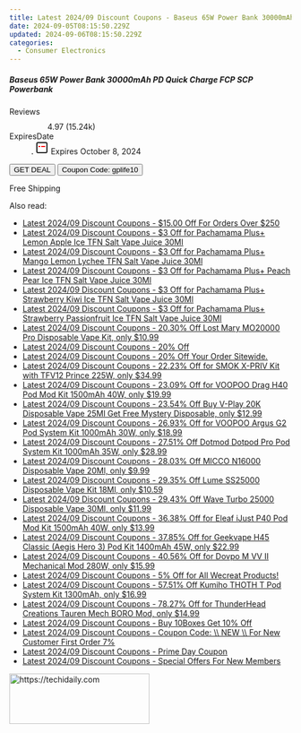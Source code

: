 ```yaml
---
title: Latest 2024/09 Discount Coupons - Baseus 65W Power Bank 30000mAh PD Quick Charge FCP SCP Powerbank
date: 2024-09-05T08:15:50.229Z
updated: 2024-09-06T08:15:50.229Z
categories:
  - Consumer Electronics
---
```



<div class="max-w-4xl mx-auto grid grid-cols-1 lg:max-w-5xl lg:gap-x-20 lg:grid-cols-2">
  <div class="relative p-3 col-start-1 row-start-1 flex flex-col-reverse rounded-lg bg-gradient-to-t from-black/75 via-black/0 sm:bg-none sm:row-start-2 sm:p-0 lg:row-start-1">
    <h5 class="mt-1 text-lg font-semibold text-white sm:text-slate-900 md:text-2xl dark:sm:text-white">Baseus 65W Power Bank 30000mAh PD Quick Charge FCP SCP Powerbank</h5>
  </div>
  
  <div class="col-start-1 col-end-3 row-start-1 grid gap-4 sm:mb-6 sm:grid-cols-4 lg:col-start-2 lg:row-span-6 lg:row-end-6 lg:mb-0 lg:gap-6">
    
  </div>
  <dl class="row-start-2 mt-4 flex items-center text-xs font-medium sm:row-start-3 sm:mt-1 md:mt-2.5 lg:row-start-2">
    <dt class="sr-only">Reviews</dt>
    <dd class="flex items-center text-indigo-600 dark:text-indigo-400">
      <svg width="24" height="24" fill="none" aria-hidden="true" class="mr-1 stroke-current dark:stroke-indigo-500">
        <path d="m12 5 2 5h5l-4 4 2.103 5L12 16l-5.103 3L9 14l-4-4h5l2-5Z" stroke-width="2" stroke-linecap="round" stroke-linejoin="round" />
      </svg>
      <span>4.97 <span class="font-normal text-slate-400">(15.24k)</span></span>
    </dd>
    <dt class="sr-only">ExpiresDate</dt>
    <dd class="flex items-center">
      <svg width="2" height="2" aria-hidden="true" fill="currentColor" class="mx-3 text-slate-300">
        <circle cx="1" cy="1" r="1" />
      </svg>
      <svg width="24" height="24" viewBox="0 0 24 24" fill="none" stroke="currentColor" stroke-width="2">
        <rect x="3" y="3" width="18" height="18" rx="2" fill="#fff" />
        <path d="M6 10L18 10" stroke="red" stroke-width="2" fill="none" />
        <path d="M10 6L10 18" stroke="#fff" stroke-width="2" fill="none" />
      </svg>
      Expires October 8, 2024    </dd>
  </dl>
  <div class="col-start-1 row-start-3 mt-4 self-center sm:col-start-2 sm:row-span-2 sm:row-start-2 sm:mt-0 lg:col-start-1 lg:row-start-3 lg:row-end-4 lg:mt-6">
    <button type="button" onClick="javascript:window.open(decodeURIComponent('https%3A%2F%2Fwww.shareasale.com%2Fu.cfm%3Fd%3D1118676%26m%3D97331%26u%3D4338022'), '_blank');void(0);" class="rounded-lg bg-red-600 px-3 py-2 text-sm font-medium leading-6 text-white">GET DEAL</button>
    <button type="button" onClick="javascript:window.open(decodeURIComponent('https%3A%2F%2Fwww.shareasale.com%2Fu.cfm%3Fd%3D1118676%26m%3D97331%26u%3D4338022'), '_blank');void(0);" class="border-dashed border-2 border-indigo-600 bg-green-100 text-sm leading-6 font-medium py-2 px-3 rounded-lg">Coupon Code: gplife10</button>
  </div>
  <p class="col-start-1 mt-4 text-sm leading-6 sm:col-span-2 lg:col-span-1 lg:row-start-4 lg:mt-6 dark:text-slate-400">
    Free Shipping 
  </p>
</div>
<span class="atpl-alsoreadstyle">Also read:</span>
<div><ul>
<li><a href="https://coupons.techidaily.com/coupon-1123683-share-80218-sale/"><u>Latest 2024/09 Discount Coupons - $15.00 Off For Orders Over $250</u></a></li>
<li><a href="https://coupons.techidaily.com/coupon-1123221-share-59344-sale/"><u>Latest 2024/09 Discount Coupons - $3 Off for Pachamama Plus+ Lemon Apple Ice TFN Salt Vape Juice 30Ml</u></a></li>
<li><a href="https://coupons.techidaily.com/coupon-1123222-share-59344-sale/"><u>Latest 2024/09 Discount Coupons - $3 Off for Pachamama Plus+ Mango Lemon Lychee TFN Salt Vape Juice 30Ml</u></a></li>
<li><a href="https://coupons.techidaily.com/coupon-1123220-share-59344-sale/"><u>Latest 2024/09 Discount Coupons - $3 Off for Pachamama Plus+ Peach Pear Ice TFN Salt Vape Juice 30Ml</u></a></li>
<li><a href="https://coupons.techidaily.com/coupon-1123219-share-59344-sale/"><u>Latest 2024/09 Discount Coupons - $3 Off for Pachamama Plus+ Strawberry Kiwi Ice TFN Salt Vape Juice 30Ml</u></a></li>
<li><a href="https://coupons.techidaily.com/coupon-1123218-share-59344-sale/"><u>Latest 2024/09 Discount Coupons - $3 Off for Pachamama Plus+ Strawberry Passionfruit Ice TFN Salt Vape Juice 30Ml</u></a></li>
<li><a href="https://coupons.techidaily.com/coupon-1109761-share-90958-sale/"><u>Latest 2024/09 Discount Coupons - 20.30% Off Lost Mary MO20000 Pro Disposable Vape Kit, only $10.99</u></a></li>
<li><a href="https://coupons.techidaily.com/coupon-1123771-share-104816-sale/"><u>Latest 2024/09 Discount Coupons - 20% Off</u></a></li>
<li><a href="https://coupons.techidaily.com/coupon-1123943-share-155620-sale/"><u>Latest 2024/09 Discount Coupons - 20% Off Your Order Sitewide.</u></a></li>
<li><a href="https://coupons.techidaily.com/coupon-745160-share-90958-sale/"><u>Latest 2024/09 Discount Coupons - 22.23% Off for SMOK X-PRIV Kit with TFV12 Prince 225W, only $34.99</u></a></li>
<li><a href="https://coupons.techidaily.com/coupon-1043616-share-90958-sale/"><u>Latest 2024/09 Discount Coupons - 23.09% Off for VOOPOO Drag H40 Pod Mod Kit 1500mAh 40W, only $19.99</u></a></li>
<li><a href="https://coupons.techidaily.com/coupon-1113208-share-90958-sale/"><u>Latest 2024/09 Discount Coupons - 23.54% Off Buy V-Play 20K Disposable Vape 25Ml Get Free Mystery Disposable, only $12.99</u></a></li>
<li><a href="https://coupons.techidaily.com/coupon-1097104-share-90958-sale/"><u>Latest 2024/09 Discount Coupons - 26.93% Off for VOOPOO Argus G2 Pod System Kit 1000mAh 30W, only $18.99</u></a></li>
<li><a href="https://coupons.techidaily.com/coupon-1123679-share-90958-sale/"><u>Latest 2024/09 Discount Coupons - 27.51% Off Dotmod Dotpod Pro Pod System Kit 1000mAh 35W, only $28.99</u></a></li>
<li><a href="https://coupons.techidaily.com/coupon-1083796-share-90958-sale/"><u>Latest 2024/09 Discount Coupons - 28.03% Off MICCO N16000 Disposable Vape 20Ml, only $9.99</u></a></li>
<li><a href="https://coupons.techidaily.com/coupon-1109981-share-90958-sale/"><u>Latest 2024/09 Discount Coupons - 29.35% Off Lume SS25000 Disposable Vape Kit 18Ml, only $10.59</u></a></li>
<li><a href="https://coupons.techidaily.com/coupon-1123495-share-90958-sale/"><u>Latest 2024/09 Discount Coupons - 29.43% Off Wave Turbo 25000 Disposable Vape 30Ml, only $11.99</u></a></li>
<li><a href="https://coupons.techidaily.com/coupon-995793-share-90958-sale/"><u>Latest 2024/09 Discount Coupons - 36.38% Off for Eleaf iJust P40 Pod Mod Kit 1500mAh 40W, only $13.99</u></a></li>
<li><a href="https://coupons.techidaily.com/coupon-1028166-share-90958-sale/"><u>Latest 2024/09 Discount Coupons - 37.85% Off for Geekvape H45 Classic (Aegis Hero 3) Pod Kit 1400mAh 45W, only $22.99</u></a></li>
<li><a href="https://coupons.techidaily.com/coupon-854800-share-90958-sale/"><u>Latest 2024/09 Discount Coupons - 40.56% Off for Dovpo M VV II Mechanical Mod 280W, only $15.99</u></a></li>
<li><a href="https://coupons.techidaily.com/coupon-1123640-share-142145-sale/"><u>Latest 2024/09 Discount Coupons - 5% Off for All Wecreat Products!</u></a></li>
<li><a href="https://coupons.techidaily.com/coupon-1123493-share-90958-sale/"><u>Latest 2024/09 Discount Coupons - 57.51% Off Kumiho THOTH T Pod System Kit 1300mAh, only $16.99</u></a></li>
<li><a href="https://coupons.techidaily.com/coupon-1038122-share-90958-sale/"><u>Latest 2024/09 Discount Coupons - 78.27% Off for ThunderHead Creations Tauren Mech BORO Mod, only $14.99</u></a></li>
<li><a href="https://coupons.techidaily.com/coupon-1123933-share-151962-sale/"><u>Latest 2024/09 Discount Coupons - Buy 10Boxes Get 10% Off</u></a></li>
<li><a href="https://coupons.techidaily.com/coupon-1124045-share-84147-sale/"><u>Latest 2024/09 Discount Coupons - Coupon Code: \\ NEW \\ For New Customer First Order 7%</u></a></li>
<li><a href="https://coupons.techidaily.com/coupon-1123770-share-104816-sale/"><u>Latest 2024/09 Discount Coupons - Prime Day Coupon</u></a></li>
<li><a href="https://coupons.techidaily.com/coupon-1123932-share-151962-sale/"><u>Latest 2024/09 Discount Coupons - Special Offers For New Members</u></a></li>
</ul></div>

<ins class="adsbygoogle"
      style="display:block"
      data-ad-client="ca-pub-7571918770474297"
      data-ad-slot="8358498916"
      data-ad-format="auto"
      data-full-width-responsive="true"></ins>
<!-- affiliate ads begin -->
<a href="https://25home.pxf.io/c/5597632/2123472/16836" target="_top" id="2123472">
  <img src="//a.impactradius-go.com/display-ad/16836-2123472" border="0" alt="https://techidaily.com" width="250" height="90"/>
</a>
<img height="0" width="0" src="https://25home.pxf.io/i/5597632/2123472/16836" style="position:absolute;visibility:hidden;" border="0" />
<!-- affiliate ads end -->